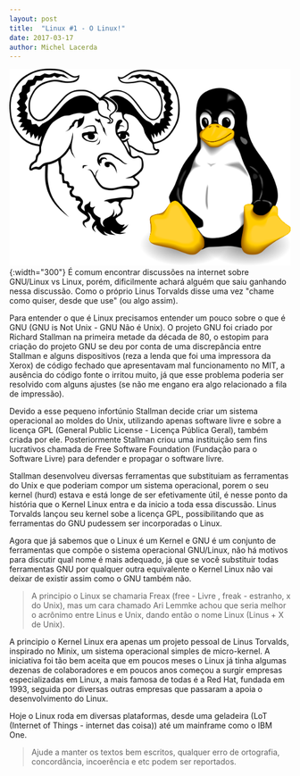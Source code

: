 ```yaml
---
layout: post
title:  "Linux #1 - O Linux!"
date: 2017-03-17
author: Michel Lacerda
---
```

![GNU/Linux vs Linux](/imgs/gnu-linux.png){:width="300"}
É comum encontrar discussões  na internet sobre GNU/Linux vs Linux, porém, dificilmente achará alguém que saiu ganhando nessa discussão. Como o próprio Linus Torvalds disse uma vez "chame como quiser, desde que use" (ou algo assim).

Para entender o que é Linux precisamos entender um pouco sobre o que é GNU (GNU is Not Unix -  GNU Não é Unix). O projeto GNU foi criado por Richard Stallman na primeira metade da década de 80, o estopim para criação do projeto GNU se deu por conta de uma discrepância entre Stallman e alguns dispositivos (reza a lenda que foi uma impressora da Xerox) de código fechado que apresentavam mal funcionamento no MIT, a ausência do código fonte o irritou muito, já que esse problema poderia ser resolvido com alguns ajustes (se não me engano era algo relacionado a fila de impressão). 

Devido a esse pequeno infortúnio  Stallman decide criar um sistema operacional ao moldes do Unix, utilizando apenas software livre e sobre a licença GPL (General Public License - Licença Pública Geral), também criada por ele. Posteriormente  Stallman criou uma instituição sem fins lucrativos chamada de Free Software Foundation (Fundação para o Software Livre) para defender e propagar o software livre.

Stallman desenvolveu diversas ferramentas que substituiam as ferramentas do Unix e que poderiam compor um sistema operacional, porem o seu kernel (hurd) estava e está longe de ser efetivamente útil, é nesse ponto da história que o Kernel Linux entra e da inicio a toda essa discussão.  Linus Torvalds lançou seu kernel sobe a licença GPL, possibilitando que as ferramentas do GNU pudessem ser incorporadas o Linux.

Agora que já sabemos que o Linux é um Kernel e GNU é um conjunto de ferramentas que compõe o sistema operacional GNU/Linux, não há motivos para discutir qual nome é mais adequado, já que se você substituir todas ferramentas GNU por qualquer outra equivalente o Kernel Linux não vai deixar de existir assim como o GNU também não.

> A principio o Linux se chamaria Freax (free - Livre , freak - estranho, x do Unix), mas um cara chamado Ari Lemmke achou que seria melhor o acrônimo entre Linus e Unix, dando então o nome Linux (Linus + X de Unix).

A principio o Kernel Linux era apenas um projeto pessoal de Linus Torvalds, inspirado no Minix, um sistema operacional simples de micro-kernel. A iniciativa foi tão bem aceita que em poucos meses o Linux já tinha algumas dezenas de colaboradores e em poucos anos começou a surgir empresas especializadas em Linux, a mais famosa de todas é a Red Hat, fundada em 1993, seguida por diversas outras empresas que passaram a apoia o desenvolvimento do Linux.

Hoje o Linux roda em diversas plataformas, desde uma geladeira (LoT (Internet of Things - internet das coisa)) até um mainframe como o IBM One.

>Ajude a manter os textos bem escritos, qualquer erro de ortografia, concordância, incoerência e etc podem ser reportados.